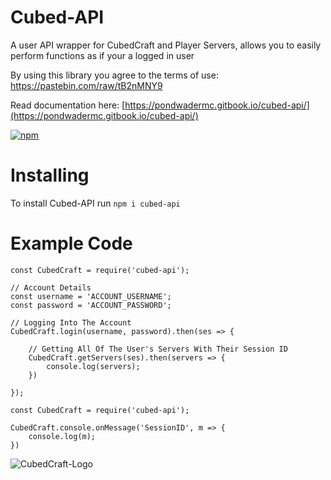 # Cubed-API
A user API wrapper for CubedCraft and Player Servers, allows you to easily perform functions as if your a logged in user

By using this library you agree to the terms of use: https://pastebin.com/raw/tB2nMNY9

Read documentation here: [https://pondwadermc.gitbook.io/cubed-api/](https://pondwadermc.gitbook.io/cubed-api/)

[![npm](https://img.shields.io/npm/dt/cubed-api.svg?style=for-the-badge)](https://npmjs.com/package/cubed-api)

# Installing
To install Cubed-API run `npm i cubed-api`

# Example Code
```// Dependencies
const CubedCraft = require('cubed-api');

// Account Details
const username = 'ACCOUNT_USERNAME';
const password = 'ACCOUNT_PASSWORD';

// Logging Into The Account
CubedCraft.login(username, password).then(ses => {

    // Getting All Of The User's Servers With Their Session ID
    CubedCraft.getServers(ses).then(servers => {
        console.log(servers);
    })
    
});
```

```
const CubedCraft = require('cubed-api');

CubedCraft.console.onMessage('SessionID', m => {
    console.log(m);
})
```

![CubedCraft-Logo](https://cubedcraft.com/uploads/server-icon.png)
